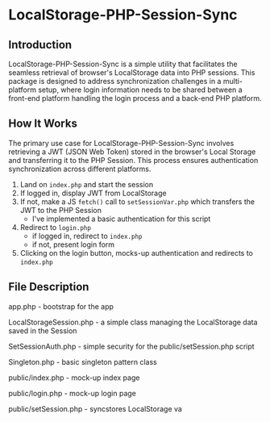 # LocalStorage-PHP-Session-Sync

## Introduction

LocalStorage-PHP-Session-Sync is a simple utility that facilitates the seamless retrieval of browser's LocalStorage data into PHP sessions.
This package is designed to address synchronization challenges in a multi-platform setup, where login information
needs to be shared between a front-end platform handling the login process and a back-end PHP platform.

## How It Works

The primary use case for LocalStorage-PHP-Session-Sync involves retrieving a JWT (JSON Web Token) stored in the browser's Local Storage and
transferring it to the PHP Session. This process ensures authentication synchronization across different platforms.

1. Land on `index.php` and start the session
2. If logged in, display JWT from LocalStorage
3. If not, make a JS `fetch()` call to `setSessionVar.php` which transfers the JWT to the PHP Session
    - I've implemented a basic authentication for this script
4. Redirect to `login.php`
    - if logged in, redirect to `index.php`
    - if not, present login form
5. Clicking on the login button, mocks-up authentication and redirects to `index.php`

## File Description

app.php - bootstrap for the app

LocalStorageSession.php - a simple class managing the LocalStorage data saved in the Session

SetSessionAuth.php - simple security for the public/setSession.php script

Singleton.php - basic singleton pattern class

public/index.php - mock-up index page

public/login.php - mock-up login page

public/setSession.php - syncstores LocalStorage va
